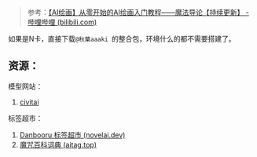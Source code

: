 > 参考：[【AI绘画】从零开始的AI绘画入门教程——魔法导论【持续更新】 - 哔哩哔哩 (bilibili.com)](https://www.bilibili.com/read/cv22159609?spm_id_from=333.999.0.0)

如果是N卡，直接下载`@秋葉aaaki `的整合包，环境什么的都不需要搭建了。

## 资源：
模型网站：
1. [civitai](https://civitai.com/)

标签超市：
1. [Danbooru 标签超市 (novelai.dev)](https://tags.novelai.dev/)
2. [魔咒百科词典 (aitag.top)](https://aitag.top/)
